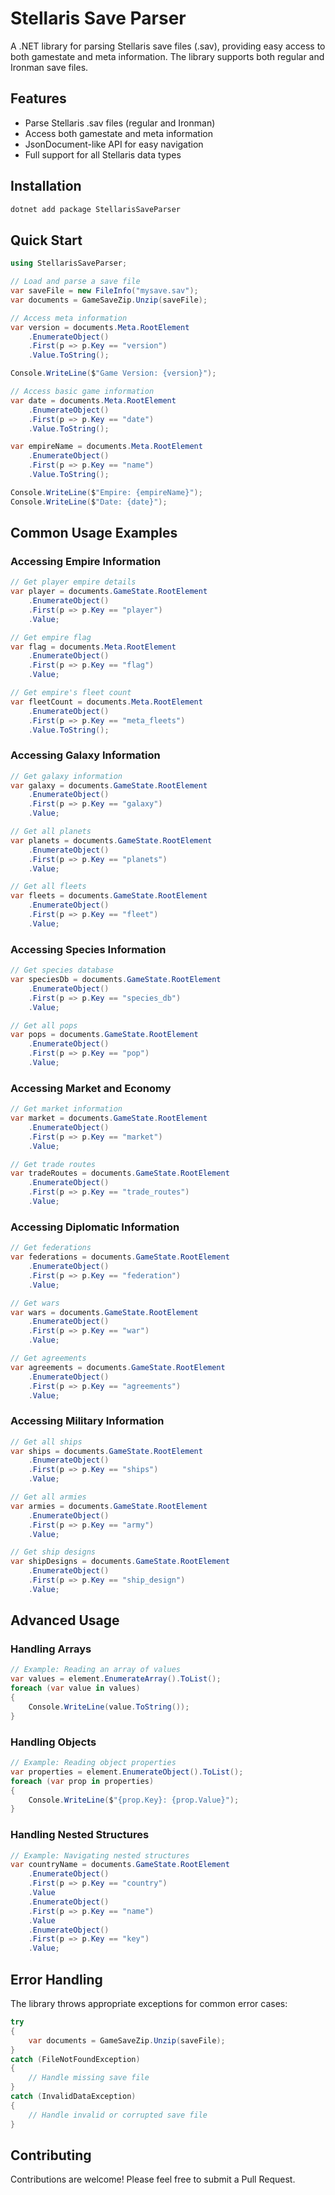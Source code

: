 # Stellaris Save Parser

A .NET library for parsing Stellaris save files (.sav), providing easy access to both gamestate and meta information. The library supports both regular and Ironman save files.

## Features

- Parse Stellaris .sav files (regular and Ironman)
- Access both gamestate and meta information
- JsonDocument-like API for easy navigation
- Full support for all Stellaris data types

## Installation

```bash
dotnet add package StellarisSaveParser
```

## Quick Start

```csharp
using StellarisSaveParser;

// Load and parse a save file
var saveFile = new FileInfo("mysave.sav");
var documents = GameSaveZip.Unzip(saveFile);

// Access meta information
var version = documents.Meta.RootElement
    .EnumerateObject()
    .First(p => p.Key == "version")
    .Value.ToString();

Console.WriteLine($"Game Version: {version}");

// Access basic game information
var date = documents.Meta.RootElement
    .EnumerateObject()
    .First(p => p.Key == "date")
    .Value.ToString();

var empireName = documents.Meta.RootElement
    .EnumerateObject()
    .First(p => p.Key == "name")
    .Value.ToString();

Console.WriteLine($"Empire: {empireName}");
Console.WriteLine($"Date: {date}");
```

## Common Usage Examples

### Accessing Empire Information

```csharp
// Get player empire details
var player = documents.GameState.RootElement
    .EnumerateObject()
    .First(p => p.Key == "player")
    .Value;

// Get empire flag
var flag = documents.Meta.RootElement
    .EnumerateObject()
    .First(p => p.Key == "flag")
    .Value;

// Get empire's fleet count
var fleetCount = documents.Meta.RootElement
    .EnumerateObject()
    .First(p => p.Key == "meta_fleets")
    .Value.ToString();
```

### Accessing Galaxy Information

```csharp
// Get galaxy information
var galaxy = documents.GameState.RootElement
    .EnumerateObject()
    .First(p => p.Key == "galaxy")
    .Value;

// Get all planets
var planets = documents.GameState.RootElement
    .EnumerateObject()
    .First(p => p.Key == "planets")
    .Value;

// Get all fleets
var fleets = documents.GameState.RootElement
    .EnumerateObject()
    .First(p => p.Key == "fleet")
    .Value;
```

### Accessing Species Information

```csharp
// Get species database
var speciesDb = documents.GameState.RootElement
    .EnumerateObject()
    .First(p => p.Key == "species_db")
    .Value;

// Get all pops
var pops = documents.GameState.RootElement
    .EnumerateObject()
    .First(p => p.Key == "pop")
    .Value;
```

### Accessing Market and Economy

```csharp
// Get market information
var market = documents.GameState.RootElement
    .EnumerateObject()
    .First(p => p.Key == "market")
    .Value;

// Get trade routes
var tradeRoutes = documents.GameState.RootElement
    .EnumerateObject()
    .First(p => p.Key == "trade_routes")
    .Value;
```

### Accessing Diplomatic Information

```csharp
// Get federations
var federations = documents.GameState.RootElement
    .EnumerateObject()
    .First(p => p.Key == "federation")
    .Value;

// Get wars
var wars = documents.GameState.RootElement
    .EnumerateObject()
    .First(p => p.Key == "war")
    .Value;

// Get agreements
var agreements = documents.GameState.RootElement
    .EnumerateObject()
    .First(p => p.Key == "agreements")
    .Value;
```

### Accessing Military Information

```csharp
// Get all ships
var ships = documents.GameState.RootElement
    .EnumerateObject()
    .First(p => p.Key == "ships")
    .Value;

// Get all armies
var armies = documents.GameState.RootElement
    .EnumerateObject()
    .First(p => p.Key == "army")
    .Value;

// Get ship designs
var shipDesigns = documents.GameState.RootElement
    .EnumerateObject()
    .First(p => p.Key == "ship_design")
    .Value;
```

## Advanced Usage

### Handling Arrays

```csharp
// Example: Reading an array of values
var values = element.EnumerateArray().ToList();
foreach (var value in values)
{
    Console.WriteLine(value.ToString());
}
```

### Handling Objects

```csharp
// Example: Reading object properties
var properties = element.EnumerateObject().ToList();
foreach (var prop in properties)
{
    Console.WriteLine($"{prop.Key}: {prop.Value}");
}
```

### Handling Nested Structures

```csharp
// Example: Navigating nested structures
var countryName = documents.GameState.RootElement
    .EnumerateObject()
    .First(p => p.Key == "country")
    .Value
    .EnumerateObject()
    .First(p => p.Key == "name")
    .Value
    .EnumerateObject()
    .First(p => p.Key == "key")
    .Value;
```

## Error Handling

The library throws appropriate exceptions for common error cases:

```csharp
try
{
    var documents = GameSaveZip.Unzip(saveFile);
}
catch (FileNotFoundException)
{
    // Handle missing save file
}
catch (InvalidDataException)
{
    // Handle invalid or corrupted save file
}
```

## Contributing

Contributions are welcome! Please feel free to submit a Pull Request.